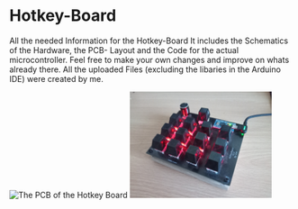 # Hotkey-Board
All the needed Information for the Hotkey-Board
It includes the Schematics of the Hardware, the PCB- Layout and the Code for the actual microcontroller. 
Feel free to make your own changes and improve on whats already there. 
All the uploaded Files (excluding the libaries in the Arduino IDE) were created by me.


<img src="https://github.com/ArwedMeinert/Hotkey-Board/blob/main/Hotkey-board/IMG_20220221_132830_472.jpg" alt= "The PCB of the Hotkey Board" width="50%" height="50%" >

<img src="https://github.com/ArwedMeinert/Hotkey-Board/blob/main/Hotkey-board/IMG_20221215_135644_090.jpg" alt= "The PCB of the Hotkey Board" width="50%" height="50%" >
